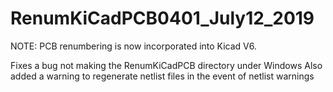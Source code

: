 # RenumKiCadPCB0401_July12_2019

NOTE: PCB renumbering is now incorporated into Kicad V6. 

Fixes a bug not making the RenumKiCadPCB directory under Windows
Also added a warning to regenerate netlist files in the event of netlist warnings
